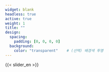 ```yaml
---
widget: blank
headless: true
active: true
weight: 1
title: ""
design:
  spacing:
    padding: [0, 0, 0, 0]   
  background:
    color: "transparent"    # (선택) 배경색 투명
---
```

{{< slider_en >}}